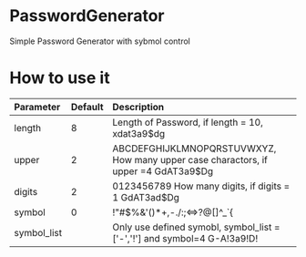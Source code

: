 # PasswordGenerator

Simple Password Generator with sybmol control

# How to use it
| Parameter    | Default             | Description 
| :------ | :------------------ | :--------- 
| length | 8   | Length of Password, if length = 10, xdat3a9$dg
| upper | 2   | ABCDEFGHIJKLMNOPQRSTUVWXYZ, How many upper case charactors, if upper =4 GdAT3a9$Dg
| digits | 2   |0123456789 How many digits, if digits = 1 GdAT3ad$Dg
| symbol | 0  |!"#$%&'()*+,-./:;<=>?@[\]^_`{|}~   How many symbol if symbol=4 G#A!3a9$D!
| symbol_list |    | Only use defined symobl, symbol_list =['-','!'] and symbol=4  G-A!3a9!D!
